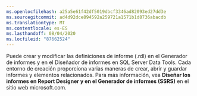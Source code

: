 ```yaml
---
ms.openlocfilehash: a25a5e61f42df5019dbcf3346ad82093ed27dd3e
ms.sourcegitcommit: ad4d92dce894592a259721a1571b1d8736abacdb
ms.translationtype: MT
ms.contentlocale: es-ES
ms.lasthandoff: 08/04/2020
ms.locfileid: "87662524"
---
```

Puede crear y modificar las definiciones de informe \(.rdl\) en el Generador de informes y en el Diseñador de informes en SQL Server Data Tools. Cada entorno de creación proporciona varias maneras de crear, abrir y guardar informes y elementos relacionados. Para más información, vea **Diseñar los informes en Report Designer y en el Generador de informes \(SSRS\)** en el sitio web microsoft.com.
